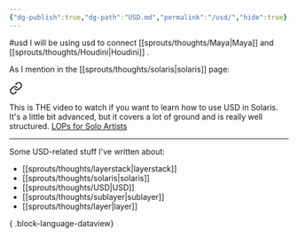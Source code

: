 ```yaml
---
{"dg-publish":true,"dg-path":"USD.md","permalink":"/usd/","hide":true}
---
```


#usd
I will be using usd to connect [[sprouts/thoughts/Maya\|Maya]] and [[sprouts/thoughts/Houdini\|Houdini]] . 

As I mention in the [[sprouts/thoughts/solaris\|solaris]] page:

<div class="transclusion internal-embed is-loaded"><a class="markdown-embed-link" href="/solaris/#a12d99" aria-label="Open link"><svg xmlns="http://www.w3.org/2000/svg" width="24" height="24" viewBox="0 0 24 24" fill="none" stroke="currentColor" stroke-width="2" stroke-linecap="round" stroke-linejoin="round" class="svg-icon lucide-link"><path d="M10 13a5 5 0 0 0 7.54.54l3-3a5 5 0 0 0-7.07-7.07l-1.72 1.71"></path><path d="M14 11a5 5 0 0 0-7.54-.54l-3 3a5 5 0 0 0 7.07 7.07l1.71-1.71"></path></svg></a><div class="markdown-embed">



This is THE video to watch if you want to learn how to use USD in Solaris. It's a little bit advanced, but it covers a lot of ground and is really well structured.  [LOPs for Solo Artists](https://youtu.be/WfC16LYYIAw?si=ploDRBvjzZE26z33) 

</div></div>


---
Some USD-related stuff I've written about:
- [[sprouts/thoughts/layerstack\|layerstack]]
- [[sprouts/thoughts/solaris\|solaris]]
- [[sprouts/thoughts/USD\|USD]]
- [[sprouts/thoughts/sublayer\|sublayer]]
- [[sprouts/thoughts/layer\|layer]]

{ .block-language-dataview}
